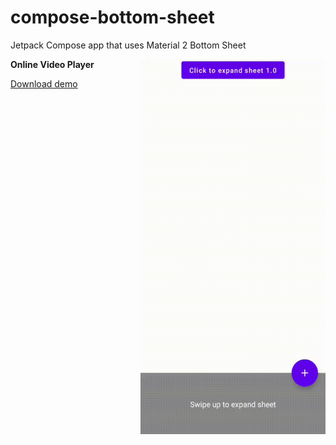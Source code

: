 # compose-bottom-sheet
Jetpack Compose app that uses Material 2 Bottom Sheet

<img align="right" width="296" height="600"  src="https://github.com/raheemadamboev/compose-bottom-sheet/blob/master/banner.gif" />

**Online Video Player**

<a href="https://github.com/raheemadamboev/compose-bottom-sheet/blob/master/app-debug.apk">Download demo</a>
